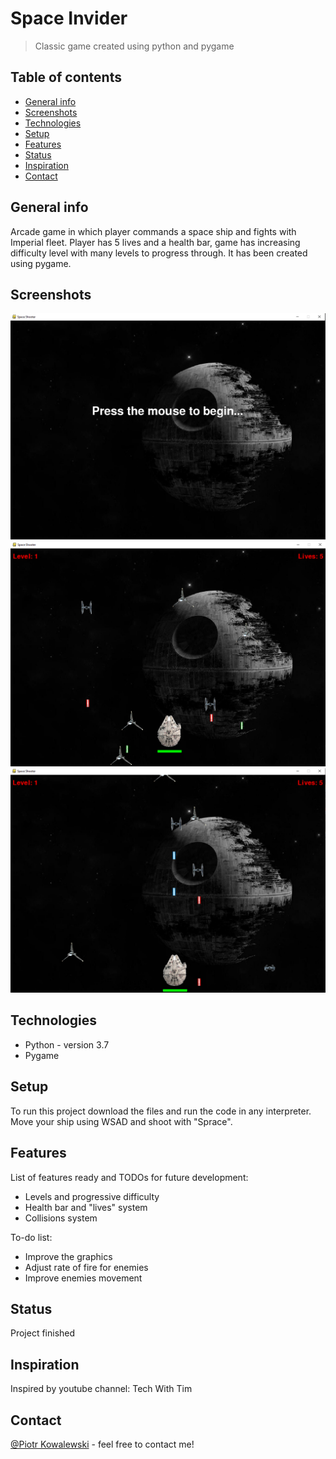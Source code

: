 # Space Invider
> Classic game created using python and pygame

## Table of contents
* [General info](#general-info)
* [Screenshots](#screenshots)
* [Technologies](#technologies)
* [Setup](#setup)
* [Features](#features)
* [Status](#status)
* [Inspiration](#inspiration)
* [Contact](#contact)

## General info
Arcade game in which player commands a space ship and fights with Imperial fleet. Player has 5 lives and a health bar, game has increasing difficulty level with many levels to progress through. It has been created using pygame.

## Screenshots
![Main menu](./img/screen1.PNG)
![App Layout](./img/screen2.PNG)
![App Layout](./img/screen3.PNG)

## Technologies
* Python - version 3.7
* Pygame

## Setup
To run this project download the files and run the code in any interpreter. Move your ship using WSAD and shoot with "Sprace".

## Features
List of features ready and TODOs for future development:
* Levels and progressive difficulty
* Health bar and "lives" system
* Collisions system

To-do list:
* Improve the graphics
* Adjust rate of fire for enemies
* Improve enemies movement 

## Status
Project finished

## Inspiration
Inspired by youtube channel: Tech With Tim

## Contact
[@Piotr Kowalewski](https://pkow.herokuapp.com) - feel free to contact me!
